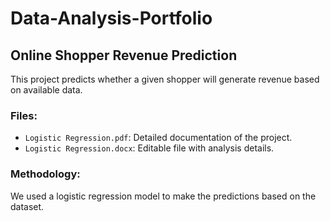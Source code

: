 # Data-Analysis-Portfolio
## Online Shopper Revenue Prediction
This project predicts whether a given shopper will generate revenue based on available data.

### Files:
- `Logistic Regression.pdf`: Detailed documentation of the project.
- `Logistic Regression.docx`: Editable file with analysis details.

### Methodology:
We used a logistic regression model to make the predictions based on the dataset.
